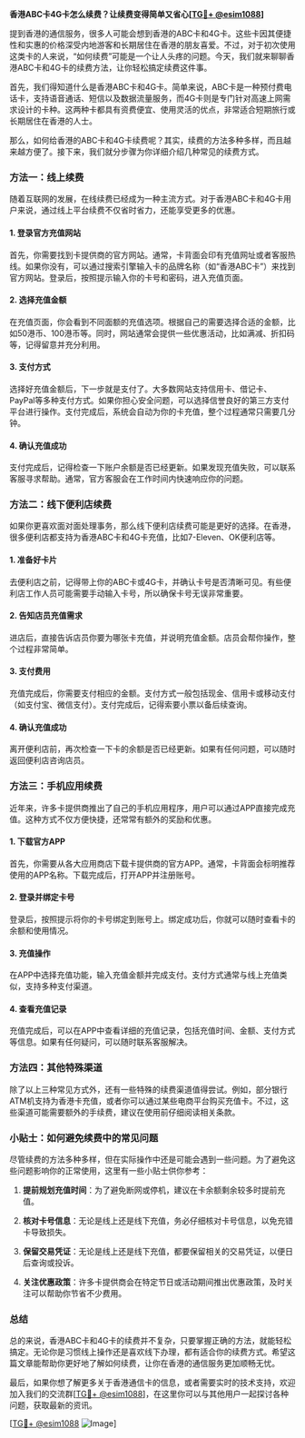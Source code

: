 **香港ABC卡4G卡怎么续费？让续费变得简单又省心[[TG💪+ @esim1088](https://t.me/s/esim1088)]**

提到香港的通信服务，很多人可能会想到香港的ABC卡和4G卡。这些卡因其便捷性和实惠的价格深受内地游客和长期居住在香港的朋友喜爱。不过，对于初次使用这类卡的人来说，“如何续费”可能是一个让人头疼的问题。今天，我们就来聊聊香港ABC卡和4G卡的续费方法，让你轻松搞定续费这件事。

首先，我们得知道什么是香港ABC卡和4G卡。简单来说，ABC卡是一种预付费电话卡，支持语音通话、短信以及数据流量服务，而4G卡则是专门针对高速上网需求设计的卡种。这两种卡都具有资费便宜、使用灵活的优点，非常适合短期旅行或长期居住在香港的人士。

那么，如何给香港的ABC卡和4G卡续费呢？其实，续费的方法多种多样，而且越来越方便了。接下来，我们就分步骤为你详细介绍几种常见的续费方式。

### 方法一：线上续费

随着互联网的发展，在线续费已经成为一种主流方式。对于香港ABC卡和4G卡用户来说，通过线上平台续费不仅省时省力，还能享受更多的优惠。

#### 1. 登录官方充值网站
首先，你需要找到卡提供商的官方网站。通常，卡背面会印有充值网址或者客服热线。如果你没有，可以通过搜索引擎输入卡的品牌名称（如“香港ABC卡”）来找到官方网站。登录后，按照提示输入你的卡号和密码，进入充值页面。

#### 2. 选择充值金额
在充值页面，你会看到不同面额的充值选项。根据自己的需要选择合适的金额，比如50港币、100港币等。同时，网站通常会提供一些优惠活动，比如满减、折扣码等，记得留意并充分利用。

#### 3. 支付方式
选择好充值金额后，下一步就是支付了。大多数网站支持信用卡、借记卡、PayPal等多种支付方式。如果你担心安全问题，可以选择信誉良好的第三方支付平台进行操作。支付完成后，系统会自动为你的卡充值，整个过程通常只需要几分钟。

#### 4. 确认充值成功
支付完成后，记得检查一下账户余额是否已经更新。如果发现充值失败，可以联系客服寻求帮助。通常，官方客服会在工作时间内快速响应你的问题。

### 方法二：线下便利店续费

如果你更喜欢面对面处理事务，那么线下便利店续费可能是更好的选择。在香港，很多便利店都支持为香港ABC卡和4G卡充值，比如7-Eleven、OK便利店等。

#### 1. 准备好卡片
去便利店之前，记得带上你的ABC卡或4G卡，并确认卡号是否清晰可见。有些便利店工作人员可能需要手动输入卡号，所以确保卡号无误非常重要。

#### 2. 告知店员充值需求
进店后，直接告诉店员你要为哪张卡充值，并说明充值金额。店员会帮你操作，整个过程非常简单。

#### 3. 支付费用
充值完成后，你需要支付相应的金额。支付方式一般包括现金、信用卡或移动支付（如支付宝、微信支付）。支付完成后，记得索要小票以备后续查询。

#### 4. 确认充值成功
离开便利店前，再次检查一下卡的余额是否已经更新。如果有任何问题，可以随时返回便利店咨询店员。

### 方法三：手机应用续费

近年来，许多卡提供商推出了自己的手机应用程序，用户可以通过APP直接完成充值。这种方式不仅方便快捷，还常常有额外的奖励和优惠。

#### 1. 下载官方APP
首先，你需要从各大应用商店下载卡提供商的官方APP。通常，卡背面会标明推荐使用的APP名称。下载完成后，打开APP并注册账号。

#### 2. 登录并绑定卡号
登录后，按照提示将你的卡号绑定到账号上。绑定成功后，你就可以随时查看卡的余额和使用情况。

#### 3. 充值操作
在APP中选择充值功能，输入充值金额并完成支付。支付方式通常与线上充值类似，支持多种支付渠道。

#### 4. 查看充值记录
充值完成后，可以在APP中查看详细的充值记录，包括充值时间、金额、支付方式等信息。如果有任何疑问，可以随时联系客服解决。

### 方法四：其他特殊渠道

除了以上三种常见方式外，还有一些特殊的续费渠道值得尝试。例如，部分银行ATM机支持为香港卡充值，或者你可以通过某些电商平台购买充值卡。不过，这些渠道可能需要额外的手续费，建议在使用前仔细阅读相关条款。

### 小贴士：如何避免续费中的常见问题

尽管续费的方法多种多样，但在实际操作中还是可能会遇到一些问题。为了避免这些问题影响你的正常使用，这里有一些小贴士供你参考：

1. **提前规划充值时间**：为了避免断网或停机，建议在卡余额剩余较多时提前充值。
   
2. **核对卡号信息**：无论是线上还是线下充值，务必仔细核对卡号信息，以免充错卡导致损失。

3. **保留交易凭证**：无论是线上还是线下充值，都要保留相关的交易凭证，以便日后查询或投诉。

4. **关注优惠政策**：许多卡提供商会在特定节日或活动期间推出优惠政策，及时关注可以帮助你节省不少费用。

### 总结

总的来说，香港ABC卡和4G卡的续费并不复杂，只要掌握正确的方法，就能轻松搞定。无论你是习惯线上操作还是喜欢线下办理，都有适合你的续费方式。希望这篇文章能帮助你更好地了解如何续费，让你在香港的通信服务更加顺畅无忧。

最后，如果你想了解更多关于香港通信卡的信息，或者需要实时的技术支持，欢迎加入我们的交流群[[TG💪+ @esim1088](https://t.me/s/esim1088)]，在这里你可以与其他用户一起探讨各种问题，获取最新的资讯。

[[TG💪+ @esim1088](https://t.me/s/esim1088) ![Image](https://i.postimg.cc/4NQfJmqS/Snipaste-2025-05-13-00-14-12.png)]
